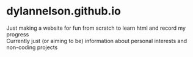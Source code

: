 # dylannelson.github.io
Just making a website for fun from scratch to learn html and record my progress  
Currently just (or aiming to be) information about personal interests and non-coding projects  
